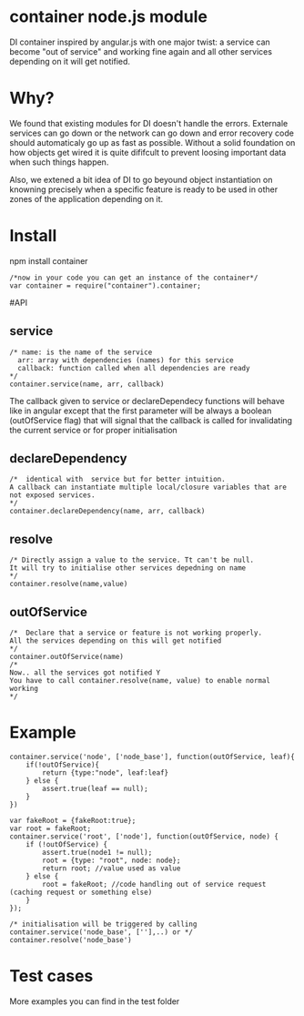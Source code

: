 # container node.js module
DI container inspired by angular.js with one major twist: a service can become "out of service"  and working fine again and all other services depending on it will get notified.

# Why?
 We found that existing modules for DI doesn't handle the errors. Externale services can go down or the network can go down and error recovery code should automaticaly go up as fast as possible. Without a solid foundation on how objects get wired it is quite dififcult to prevent loosing important data when such things happen.

 Also, we extened a bit idea of DI to go beyound object instantiation on  knowning precisely when a specific feature is ready to be used in other zones of the application  depending on it.
 

# Install
npm install container 

    /*now in your code you can get an instance of the container*/
    var container = require("container").container;

#API

## service
    /* name: is the name of the service
      arr: array with dependencies (names) for this service
      callback: function called when all dependencies are ready
    */
    container.service(name, arr, callback)

The callback given to service or declareDependecy functions will behave like in angular except that the first parameter will be always a boolean (outOfService flag) that will signal that the callback is called for invalidating the current service or for proper initialisation

## declareDependency
    /*  identical with  service but for better intuition.
    A callback can instantiate multiple local/closure variables that are not exposed services.
    */
    container.declareDependency(name, arr, callback)

## resolve
    /* Directly assign a value to the service. Tt can't be null. 
    It will try to initialise other services depedning on name
    */
    container.resolve(name,value)

## outOfService
    /*  Declare that a service or feature is not working properly. 
    All the services depending on this will get notified
    */
    container.outOfService(name)
    /*
    Now.. all the services got notified Y
    You have to call container.resolve(name, value) to enable normal working
    */


# Example

    
    container.service('node', ['node_base'], function(outOfService, leaf){
        if(!outOfService){
            return {type:"node", leaf:leaf}
        } else {
            assert.true(leaf == null);
        }
    })
    
    var fakeRoot = {fakeRoot:true};
    var root = fakeRoot;
    container.service('root', ['node'], function(outOfService, node) {
        if (!outOfService) {
            assert.true(node1 != null);
            root = {type: "root", node: node};
            return root; //value used as value
        } else {
            root = fakeRoot; //code handling out of service request (caching request or something else)
        }
    });

    /* initialisation will be triggered by calling container.service('node_base', [''],..) or */
    container.resolve('node_base')


# Test cases

More examples you can find in the test folder


